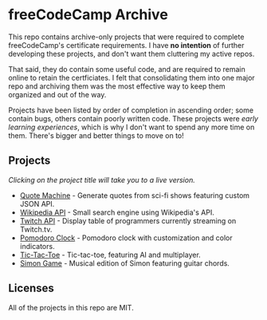# freeCodeCamp Archive
This repo contains archive-only projects that were required to complete freeCodeCamp's certificate requirements. I have **no intention** of further developing these projects, and don't want them cluttering my active repos.

That said, they do contain some useful code, and are required to remain online to retain the certficiates. I felt that consolidating them into one major repo and archiving them was the most effective way to keep them organized and out of the way.

Projects have been listed by order of completion in ascending order; some contain bugs, others contain poorly written code. These projects were *early learning experiences*, which is why I don't want to spend any more time on them. There's bigger and better things to move on to!

## Projects
*Clicking on the project title will take you to a live version.*

* [Quote Machine](https://mdawsondev.github.io/fcc-archive/quote-machine/docs/index.html) - Generate quotes from sci-fi shows featuring custom JSON API.
* [Wikipedia API](https://mdawsondev.github.io/fcc-archive/wikipedia-api/docs/index.html) - Small search engine using Wikipedia's API.
* [Twitch API](https://mdawsondev.github.io/fcc-archive/twitch-api/docs/index.html) - Display table of programmers currently streaming on Twitch.tv.
* [Pomodoro Clock](https://mdawsondev.github.io/fcc-archive/pomodoro-clock/docs/index.html) - Pomodoro clock with customization and color indicators.
* [Tic-Tac-Toe](https://mdawsondev.github.io/fcc-archive/tic-tac-toe/docs/index.html) - Tic-tac-toe, featuring AI and multiplayer.
* [Simon Game](https://mdawsondev.github.io/fcc-archive/simon-game/docs/index.html) - Musical edition of Simon featuring guitar chords.


## Licenses
All of the projects in this repo are MIT.
